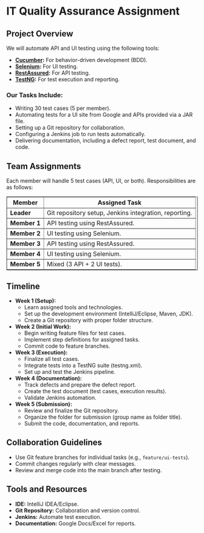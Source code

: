 <!DOCTYPE html>
<html>

<body>

<h1>IT Quality Assurance Assignment</h1>

<h2>Project Overview</h2>
<p>We will automate API and UI testing using the following tools:</p>
<ul>
    <li><strong><a href="https://cucumber.io/" target="_blank">Cucumber</a>:</strong> For behavior-driven development (BDD).</li>
    <li><strong><a href="https://www.selenium.dev/" target="_blank">Selenium</a>:</strong> For UI testing.</li>
    <li><strong><a href="https://rest-assured.io/" target="_blank">RestAssured</a>:</strong> For API testing.</li>
    <li><strong><a href="https://testng.org/" target="_blank">TestNG</a>:</strong> For test execution and reporting.</li>
</ul>

<h3>Our Tasks Include:</h3>
<ul>
    <li>Writing 30 test cases (5 per member).</li>
    <li>Automating tests for a UI site from Google and APIs provided via a JAR file.</li>
    <li>Setting up a Git repository for collaboration.</li>
    <li>Configuring a Jenkins job to run tests automatically.</li>
    <li>Delivering documentation, including a defect report, test document, and code.</li>
</ul>

<h2>Team Assignments</h2>
<p>Each member will handle 5 test cases (API, UI, or both). Responsibilities are as follows:</p>
<table border="1">
    <tr>
        <th>Member</th>
        <th>Assigned Task</th>
    </tr>
    <tr>
        <td><strong>Leader</strong></td>
        <td>Git repository setup, Jenkins integration, reporting.</td>
    </tr>
    <tr>
        <td><strong>Member 1</strong></td>
        <td>API testing using RestAssured.</td>
    </tr>
    <tr>
        <td><strong>Member 2</strong></td>
        <td>UI testing using Selenium.</td>
    </tr>
    <tr>
        <td><strong>Member 3</strong></td>
        <td>API testing using RestAssured.</td>
    </tr>
    <tr>
        <td><strong>Member 4</strong></td>
        <td>UI testing using Selenium.</td>
    </tr>
    <tr>
        <td><strong>Member 5</strong></td>
        <td>Mixed (3 API + 2 UI tests).</td>
    </tr>
</table>

<h2>Timeline</h2>
<ul>
    <li><strong>Week 1 (Setup):</strong>
        <ul>
            <li>Learn assigned tools and technologies.</li>
            <li>Set up the development environment (IntelliJ/Eclipse, Maven, JDK).</li>
            <li>Create a Git repository with proper folder structure.</li>
        </ul>
    </li>
    <li><strong>Week 2 (Initial Work):</strong>
        <ul>
            <li>Begin writing feature files for test cases.</li>
            <li>Implement step definitions for assigned tasks.</li>
            <li>Commit code to feature branches.</li>
        </ul>
    </li>
    <li><strong>Week 3 (Execution):</strong>
        <ul>
            <li>Finalize all test cases.</li>
            <li>Integrate tests into a TestNG suite (testng.xml).</li>
            <li>Set up and test the Jenkins pipeline.</li>
        </ul>
    </li>
    <li><strong>Week 4 (Documentation):</strong>
        <ul>
            <li>Track defects and prepare the defect report.</li>
            <li>Create the test document (test cases, execution results).</li>
            <li>Validate Jenkins automation.</li>
        </ul>
    </li>
    <li><strong>Week 5 (Submission):</strong>
        <ul>
            <li>Review and finalize the Git repository.</li>
            <li>Organize the folder for submission (group name as folder title).</li>
            <li>Submit the code, documentation, and reports.</li>
        </ul>
    </li>
</ul>

<h2>Collaboration Guidelines</h2>
<ul>
    <li>Use Git feature branches for individual tasks (e.g., <code>feature/ui-tests</code>).</li>
    <li>Commit changes regularly with clear messages.</li>
    <li>Review and merge code into the main branch after testing.</li>
</ul>

<h2>Tools and Resources</h2>
<ul>
    <li><strong>IDE:</strong> IntelliJ IDEA/Eclipse.</li>
    <li><strong>Git Repository:</strong> Collaboration and version control.</li>
    <li><strong>Jenkins:</strong> Automate test execution.</li>
    <li><strong>Documentation:</strong> Google Docs/Excel for reports.</li>
</ul>

</body>
</html>
